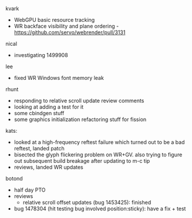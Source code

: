 kvark
  * WebGPU basic resource tracking
  * WR backface visibility and plane ordering - https://github.com/servo/webrender/pull/3131

nical
  * investigating 1499908

lee
  * fixed WR Windows font memory leak

rhunt
  * responding to relative scroll update review comments
  * looking at adding a test for it
  * some cbindgen stuff
  * some graphics initialization refactoring stuff for fission

kats:
  * looked at a high-frequency reftest failure which turned out to be a bad reftest, landed patch
  * bisected the glyph flickering problem on WR+GV. also trying to figure out subsequent build breakage after updating to m-c tip
  * reviews, landed WR updates

botond
  * half day PTO 
  * reviews 
    * relative scroll offset updates (bug 1453425): finished 
  * bug 1478304 (hit testing bug involved position:sticky): have a fix + test

